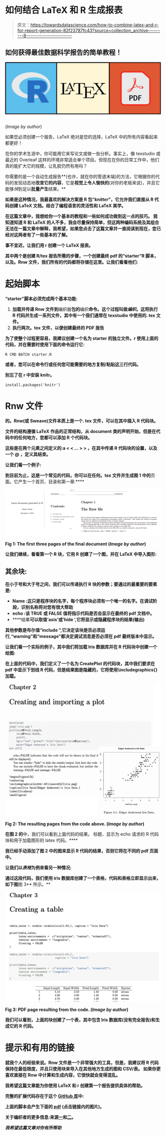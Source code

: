 # 如何结合 LaTeX 和 R 生成报表

> 原文：<https://towardsdatascience.com/how-to-combine-latex-and-r-for-report-generation-82f23787fc43?source=collection_archive---------8----------------------->

## 如何获得最佳数据科学报告的简单教程！

![](img/211de75fbd0857ade83b008ce36ee9d7.png)

(*Image by author*)

如果您必须创建一个报告，LaTeX 绝对是您的选择，LaTeX 中的所有内容看起来都更好！

在你的学术生涯中，你可能用它来写论文或做一些分析。事实上，像 texstudio 或最近的 Overleaf 这样的环境非常适合单个项目。但现在在你的日常工作中，他们真的能扩大它的规模，让乳胶仍然有用吗？

你需要的是一个自动生成报告**(也许，就在你的管道末端)的方法，它根据你的代码的发现动态地**改变它的内容**，它是**视觉上令人愉快的**(对你的老板来说)，并且它能够*快*到足以**批量产生**结果。**

**如果是这种情况，我最喜欢的解决方案是 R 包“*knitter*”，它允许我们直接从 R 代码创建 LaTeX 文档。结合了编程语言的灵活性和 LaTeX 美学。**

**在这篇文章中，我想给你一个基本的教程和一些如何成功做到这一点的技巧。
我知道知道 R 和 LaTeX 的人不多，我会尽量保持简单，但这两种编码系统及其组合无法在一篇文章中解释，我希望，如果您点击了这篇文章并一直阅读到现在，您已经对这两者有了一些基本的了解。**

**事不宜迟，让我们用 r 创建一个 LaTeX 报表。**

**其中两个是创建 R/tex 报告所需的步骤，一个创建最终 pdf 的“starter”R 脚本，以及。Rnw 文件，我们所有的代码都将存储在这里。让我们看看他们:**

# **起始脚本**

**“starter”脚本必须完成两个基本功能:**

1.  **加载并传递 Rnw 文件到**编织器**包的**编织**命令。这个过程叫做*编织*。这将执行 R 代码并生成一系列文件，其中有一个我们通常在 texstudio 中使用的. tex 文件。**
2.  **执行两次。tex 文件，以便创建最终的 PDF 报告**

**为了使整个过程更容易，我建议创建一个名为 starter 的独立文件。r 使用上面的代码，并在需要时使用下面的命令运行它:**

```
R CMD BATCH starter.R
```

**或者，您可以在命令行或任何您可能需要的地方复制/粘贴这三行代码。**

**别忘了在 r 中安装 knitr。**

```
install.packages('knitr')
```

# **Rnw 文件**

**的。Rnw(或 Sweave)文件本质上是一个. tex 文件，可以在其中插入 R 代码块。**

**文件的结构遵循 LaTeX 作品的正常结构，从 document 类的声明开始，但是在代码中的任何地方，您都可以添加 R 个代码块。**

**这些是在两个元素之间定义的:a **< < … > >** ，在其中传递 R 代码块的设置，以及一个 **@** ，定义其结束。**

**让我们看一个例子:**

**到目前为止，这是一个常见的代码，你可以在任何。tex 文件并生成图 1 中的**页面。它产生一个首页、目录和第一章:****

**![](img/ae1a0839fa5d5804229888d35abf1e38.png)**

****Fig 1:** The first three pages of the final document (*Image by author*)**

**让我们继续，看看第一个 R 块，它用 R 创建了一个图，并在 LaTeX 中导入图形:**

## **其余块:**

**在小于号和大于号之间，我们可以传递执行 R 块的参数；要通过的最重要的要素是:**

*   ****Name** :这只是程序块的名字，每个程序块必须有一个唯一的名字。在调试阶段，识别名称将对您有很大帮助**
*   ****echo** :该 TRUE 或 FALSE 值将指示代码是否会显示在最终的 pdf 文档中。**
*   ****结果**可以取值‘asis’或‘hide ’,它将显示或隐藏程序块的结果(输出)**

**其他参数是布尔值“include ”,它决定该块是否必须运行,“warning”和“message”都决定调试消息是否必须在 pdf 最终版本中显示。**

**让我们看一个实际的例子，其中我们将加载 Iris 数据库并在 R 代码块中创建一个绘图:**

**在上面的代码中，我们定义了一个名为 CreatePlot 的代码块，其中我们要求在 pdf 中显示下划线 R 代码，但是结果图是隐藏的，它将使用\includegraphics{}加载。**

**![](img/1d474f6b0285d44c6d1e3c9f15a5ed74.png)**

****Fig 2**: The resulting pages from the code above. (*Image by author*)**

**在图 2 的**中，我们可以看到上面代码的结果。
标题、显示为 echo 请求的 R 代码块和用于加载图形的 latex 代码。****

**我已经手动添加了图 2 中的图来显示 R 代码的结果，否则它将在不同的 pdf 页面中。**

**让我们以*表格*为例来看另一种情况:**

**通过这段代码，我们使用 iris 数据库创建了一个表格，代码和表格立即显示出来，如下图**图 3** 所示。**

**![](img/b3bf6f499202a7fbcf776a57c2e9119d.png)**

****Fig 3:** PDF page resulting from the code. (*Image by author*)**

**我们可以看到，上面的块创建了一个表，其中包含 Iris 数据库(没有完全报告)和生成它的 R 代码。**

# **提示和有用的链接**

**就我个人的经验来说。Rnw 文件是一个非常强大的工具，但是，我建议将 R 代码保持在最低限度，并且只使用块来导入在其他地方生成的图和 CSV/表。
如果你更喜欢直接在 Rnw 中计算和生成内容，它很快就会变得混乱。**

**我希望这篇文章能为你使用 LaTeX 和 r 创建第一个报告提供具体的帮助。**

**完整的扩展代码存在于这个 [GitHub 库](https://github.com/MattiaCinelli/fromRtoLatex)中:**

**上面的脚本会产生下面的 [pdf](https://mattiacinelli.com/document/) (点击链接内的图片)。**

**关于编织者的更多信息:来源[一](https://yihui.name/knitr/)和[二](https://cran.r-project.org/web/packages/knitr/knitr.pdf)。**

***我希望这篇文章对你有所帮助***
